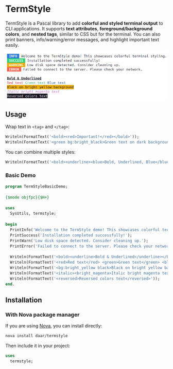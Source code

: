 # TermStyle

TermStyle is a Pascal library to add **colorful and styled terminal output** to CLI applications. It supports **text attributes**, **foreground/background colors**, and **nested tags**, similar to CSS but for the terminal. You can also print banners, info/warning/error messages, and highlight important text easily.

![example](./img/screenshot.png)


## Usage

Wrap text in `<tag>` and `</tag>`:

```pascal
Writeln(FormatText('<bold><red>Important!</red></bold>'));
Writeln(FormatText('<green bg:bright_black>Green text on dark background</green>'));
````

You can combine multiple styles:

```pascal
Writeln(FormatText('<bold><underline><blue>Bold, Underlined, Blue</blue></underline></bold>'));
```


### Basic Demo

```pascal
program TermStyleBasicDemo;

{$mode objfpc}{$H+}

uses
  SysUtils, termstyle;

begin
  PrintInfo('Welcome to the TermStyle demo! This showcases colorful terminal styling.');
  PrintSuccess('Installation completed successfully!');
  PrintWarn('Low disk space detected. Consider cleaning up.');
  PrintError('Failed to connect to the server. Please check your network.');

  Writeln(FormatText('<bold><underline>Bold & Underlined</underline></bold>'));
  Writeln(FormatText('<red>Red text</red> <green>Green text</green> <blue>Blue text</blue>'));
  Writeln(FormatText('<bg:bright_yellow black>Black on bright yellow background</bg:bright_yellow>'));
  Writeln(FormatText('<italic><bright_magenta>Italic bright magenta text</bright_magenta></italic>'));
  Writeln(FormatText('<reversed>Reversed colors text</reversed>'));
end.
```

## Installation

### With Nova package manager

If you are using [Nova](https://github.com/nova-packager/nova), you can install directly:

```sh
nova install daar/termstyle
```

Then include it in your project:

```pascal
uses
  termstyle;
```
